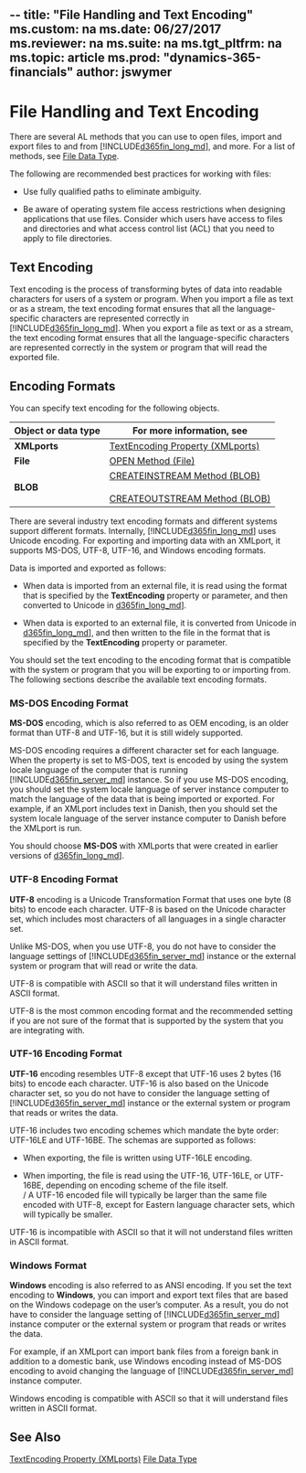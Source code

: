 --
title: "File Handling and Text Encoding"
ms.custom: na
ms.date: 06/27/2017
ms.reviewer: na
ms.suite: na
ms.tgt_pltfrm: na
ms.topic: article
ms.prod: "dynamics-365-financials"
author: jswymer
--
# File Handling and Text Encoding
There are several AL methods that you can use to open files, import and export files to and from [!INCLUDE[d365fin_long_md](includes/d365fin_long_md.md)], and more. For a list of methods, see [File Data Type](datatypes/devenv-file-data-type.md).

The following are recommended best practices for working with files:

-   Use fully qualified paths to eliminate ambiguity.

-   Be aware of operating system file access restrictions when designing applications that use files. Consider which users have access to files and directories and what access control list (ACL) that you need to apply to file directories. 

## Text Encoding 
Text encoding is the process of transforming bytes of data into readable characters for users of a system or program. When you import a file as text or as a stream, the text encoding format ensures that all the language-specific characters are represented correctly in [!INCLUDE[d365fin_long_md](includes/d365fin_long_md.md)]. When you export a file as text or as a stream, the text encoding format ensures that all the language-specific characters are represented correctly in the system or program that will read the exported file.  
  
## Encoding Formats  
You can specify text encoding for the following objects.  
  
|Object or data type|For more information, see|  
|-------------|----------------|  
|**XMLports**|[TextEncoding Property \(XMLports\)](properties/devenv-textencoding-xmlports-property.md)|  
|**File**|[OPEN Method \(File\)](methods/devenv-open-method-file.md)|  
|**BLOB**|[CREATEINSTREAM Method \(BLOB\)](methods/devenv-createinstream-method-blob.md)<br /><br /> [CREATEOUTSTREAM Method \(BLOB\)](methods/devenv-createoutstream-method-blob.md)|  
  
There are several industry text encoding formats and different systems support different formats. Internally, [!INCLUDE[d365fin_long_md](includes/d365fin_long_md.md)] uses Unicode encoding. For exporting and importing data with an XMLport, it supports MS-DOS, UTF-8, UTF-16, and Windows encoding formats.

Data is imported and exported as follows:  
  
-   When data is imported from an external file, it is read using the format that is specified by the **TextEncoding** property or parameter, and then converted to Unicode in [d365fin_long_md](includes/d365fin_long_md.md)].  
  
-   When data is exported to an external file, it is converted from Unicode in [d365fin_long_md](includes/d365fin_long_md.md)], and then written to the file in the format that is specified by the **TextEncoding** property or parameter.  
  
You should set the text encoding to the encoding format that is compatible with the system or program that you will be exporting to or importing from. The following sections describe the available text encoding formats.  
  
### MS-DOS Encoding Format  
 **MS-DOS** encoding, which is also referred to as OEM encoding, is an older format than UTF-8 and UTF-16, but it is still widely supported. 
  
 MS-DOS encoding requires a different character set for each language. When the property is set to MS-DOS, text is encoded by using the system locale language of the computer that is running [!INCLUDE[d365fin_server_md](includes/d365fin_server_md.md)] instance. So if you use MS-DOS encoding, you should set the system locale language of server instance computer to match the language of the data that is being imported or exported. For example, if an XMLport includes text in Danish, then you should set the system locale language of the server instance computer to Danish before the XMLport is run.  
  
 You should choose **MS-DOS** with XMLports that were created in earlier versions of [d365fin_long_md](includes/d365fin_long_md.md)].  
  
### UTF-8 Encoding Format  
 **UTF-8** encoding is a Unicode Transformation Format that uses one byte \(8 bits\) to encode each character. UTF-8 is based on the Unicode character set, which includes most characters of all languages in a single character set.  
  
 Unlike MS-DOS, when you use UTF-8, you do not have to consider the language settings of [!INCLUDE[d365fin_server_md](includes/d365fin_server_md.md)] instance or the external system or program that will read or write the data.  
  
 UTF-8 is compatible with ASCII so that it will understand files written in ASCII format.  
  
 UTF-8 is the most common encoding format and the recommended setting if you are not sure of the format that is supported by the system that you are integrating with.  
  
### UTF-16 Encoding Format  
 **UTF-16** encoding resembles UTF-8 except that UTF-16 uses 2 bytes \(16 bits\) to encode each character. UTF-16 is also based on the Unicode character set, so you do not have to consider the language setting of [!INCLUDE[d365fin_server_md](includes/d365fin_server_md.md)] instance or the external system or program that reads or writes the data.  
  
 UTF-16 includes two encoding schemes which mandate the byte order: UTF-16LE and UTF-16BE. The schemas are supported as follows:  
  
-   When exporting, the file is written using UTF-16LE encoding.  
  
-   When importing, the file is read using the UTF-16, UTF-16LE, or UTF-16BE, depending on encoding scheme of the file itself.  
  /
A UTF-16 encoded file will typically be larger than the same file encoded with UTF-8, except for Eastern language character sets, which will typically be smaller.  
  
UTF-16 is incompatible with ASCII so that it will not understand files written in ASCII format.  
  
### Windows Format  
**Windows** encoding is also referred to as ANSI encoding. If you set the text encoding to **Windows**, you can import and export text files that are based on the Windows codepage on the user’s computer. As a result, you do not have to consider the language setting of [!INCLUDE[d365fin_server_md](includes/d365fin_server_md.md)] instance computer or the external system or program that reads or writes the data.  
  
For example, if an XMLport can import bank files from a foreign bank in addition to a domestic bank, use Windows encoding instead of MS-DOS encoding to avoid changing the language of [!INCLUDE[d365fin_server_md](includes/d365fin_server_md.md)] instance computer.  
  
Windows encoding is compatible with ASCII so that it will understand files written in ASCII format.  
  
## See Also  
 [TextEncoding Property \(XMLports\)](properties/devenv-TextEncoding-xmlport-Property.md)
 [File Data Type](datatypes/devenv-file-data-type.md)